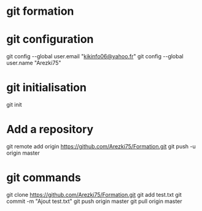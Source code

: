 # git formation #

# git configuration
git config --global user.email "kikinfo06@yahoo.fr"
git config --global user.name "Arezki75"

# git initialisation
git init

# Add a repository
git remote add origin https://github.com/Arezki75/Formation.git
git push -u origin master

# git commands
git clone https://github.com/Arezki75/Formation.git
git add test.txt
git commit -m "Ajout test.txt"
git push origin master
git pull origin master
